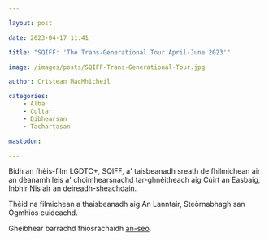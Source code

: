 ```yaml
---

layout: post

date: 2023-04-17 11:41

title: "SQIFF: 'The Trans-Generational Tour April-June 2023'"

image: /images/posts/SQIFF-Trans-Generational-Tour.jpg

author: Crìstean MacMhìcheil

categories:
    - Alba
    - Cultar
    - Dibhearsan
    - Tachartasan

mastodon:

---
```


Bidh an fhèis-film LGDTC+, SQIFF, a' taisbeanadh sreath de fhilmichean air an dèanamh leis a' choimhearsnachd tar-ghnèitheach aig Cùirt an Easbaig, Inbhir Nis air an deireadh-sheachdain.

Thèid na filmichean a thaisbeanadh aig An Lanntair, Steòrnabhagh san Ògmhios cuideachd.

Gheibhear barrachd fhiosrachaidh [an-seo](https://www.sqiff.org/events/).